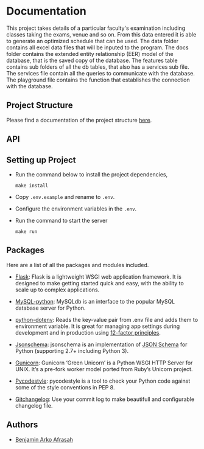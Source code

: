 # Documentation

This project takes details of a particular faculty's examination including classes taking the exams, venue and so on. From this data entered it is able to generate an optimized schedule that can be used. The data folder contains all excel data files that will be inputed to the program. The docs folder contains the extended entity relationship (EER) model of the database, that is the saved copy of the database. The features table contains sub folders of all the db tables, that also has a services sub file. The services file contain all the queries to communicate with the database. The playground file contains the function that establishes the connection with the database.

## Project Structure

Please find a documentation of the project structure [here](./docs/folder-structure.rst).

## API

## Setting up Project
- Run the command below to install the project dependencies,

    ```
    make install
    ```
- Copy `.env.example` and rename to `.env`.
- Configure the environment variables in the `.env`.
- Run the command to start the server
    ```
    make run
    ```

## Packages

Here are a list of all the packages and modules included.

- [Flask](https://pypi.org/project/Flask/): Flask is a lightweight WSGI web application framework. It is designed to make getting started quick and easy, with the ability to scale up to complex applications.

- [MySQL-python](https://pypi.org/project/MySQL-python/): MySQLdb is an interface to the popular MySQL database server for Python.

- [python-dotenv](https://pypi.org/project/python-dotenv/): Reads the key-value pair from .env file and adds them to environment variable. It is great for managing app settings during development and in production using [12-factor principles](https://12factor.net/).

- [Jsonschema](https://pypi.org/project/jsonschema/): jsonschema is an implementation of [JSON Schema](https://json-schema.org/) for Python (supporting 2.7+ including Python 3).

- [Gunicorn](https://pypi.org/project/gunicorn/): Gunicorn ‘Green Unicorn’ is a Python WSGI HTTP Server for UNIX. It’s a pre-fork worker model ported from Ruby’s Unicorn project.

- [Pycodestyle](https://pypi.org/project/pycodestyle/): pycodestyle is a tool to check your Python code against some of the style conventions in PEP 8.

- [Gitchangelog](https://pypi.org/project/gitchangelog/): Use your commit log to make beautifull and configurable changelog file.

## Authors

- [Benjamin Arko Afrasah](https://github.com/Silvrash)
